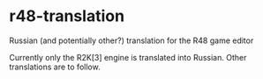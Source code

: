 # r48-translation
Russian (and potentially other?) translation for the R48 game editor

Currently only the R2K\[3\] engine is translated into Russian. Other translations are to follow.
